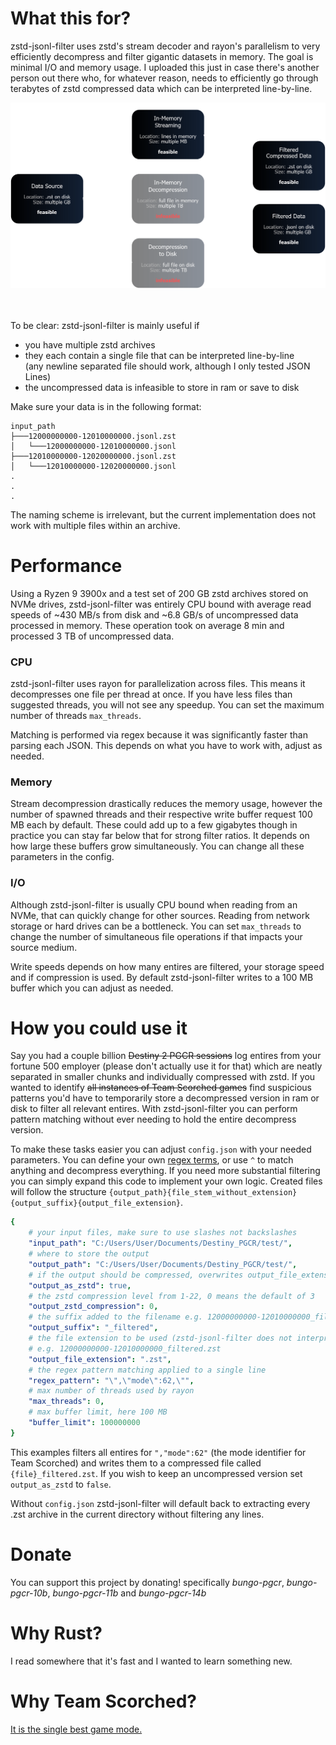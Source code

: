 # What this for?

zstd-jsonl-filter uses zstd's stream decoder and rayon's parallelism to very efficiently decompress and filter gigantic datasets in memory. The goal is minimal I/O and memory usage. I uploaded this just in case there's another person out there who, for whatever reason, needs to efficiently go through terabytes of zstd compressed data which can be interpreted line-by-line.

<img src=".\assets\explanation.png" width="600"/>

\
\
To be clear: zstd-jsonl-filter is mainly useful if

- you have multiple zstd archives
- they each contain a single file that can be interpreted line-by-line\
(any newline separated file should work, although I only tested JSON Lines)
- the uncompressed data is infeasible to store in ram or save to disk

Make sure your data is in the following format:

```
input_path
├───12000000000-12010000000.jsonl.zst
│   └───12000000000-12010000000.jsonl
├───12010000000-12020000000.jsonl.zst
│   └───12010000000-12020000000.jsonl
.
.
.
```


The naming scheme is irrelevant, but the current implementation does not work with multiple files within an archive.

# Performance

Using a Ryzen 9 3900x and a test set of 200 GB zstd archives stored on NVMe drives, zstd-jsonl-filter was entirely CPU bound with average read speeds of ~430 MB/s from disk and ~6.8 GB/s of uncompressed data processed in memory. These operation took on average 8 min and processed 3 TB of uncompressed data.

### CPU

zstd-jsonl-filter uses rayon for parallelization across files. This means it decompresses one file per thread at once. If you have less files than suggested threads, you will not see any speedup. You can set the maximum number of threads ``max_threads``.

Matching is performed via regex because it was significantly faster than parsing each JSON. This depends on what you have to work with, adjust as needed.

### Memory

Stream decompression drastically reduces the memory usage, however the number of spawned threads and their respective write buffer request 100 MB each by default. These could add up to a few gigabytes though in practice you can stay far below that for strong filter ratios. It depends on how large these buffers grow simultaneously. You can change all these parameters in the config.

### I/O

Although zstd-jsonl-filter is usually CPU bound when reading from an NVMe, that can quickly change for other sources. Reading from network storage or hard drives can be a bottleneck. You can set ``max_threads`` to change the number of simultaneous file operations if that impacts your source medium.

Write speeds depends on how many entires are filtered, your storage speed and if compression is used.
By default zstd-jsonl-filter writes to a 100 MB buffer which you can adjust as needed.

# How you could use it

Say you had a couple billion ~~Destiny 2 PGCR sessions~~ log entires from your fortune 500 employer (please don't actually use it for that) which are neatly separated in smaller chunks and individually compressed with zstd. If you wanted to identify  ~~all instances of Team Scorched games~~ find suspicious patterns you'd have to temporarily store a decompressed version in ram or disk to filter all relevant entires. With zstd-jsonl-filter you can perform pattern matching without ever needing to hold the entire decompress version.

To make these tasks easier you can adjust ``config.json`` with your needed parameters. You can define your own [regex terms](https://regex101.com/), or use ``^`` to match anything and decompress everything. If you need more substantial filtering you can simply expand this code to implement your own logic. Created files will follow the structure ``{output_path}{file_stem_without_extension}{output_suffix}{output_file_extension}``.
```yaml
{
    # your input files, make sure to use slashes not backslashes
    "input_path": "C:/Users/User/Documents/Destiny_PGCR/test/",
    # where to store the output
    "output_path": "C:/Users/User/Documents/Destiny_PGCR/test/",
    # if the output should be compressed, overwrites output_file_extension when set to true
    "output_as_zstd": true,
    # the zstd compression level from 1-22, 0 means the default of 3
    "output_zstd_compression": 0,
    # the suffix added to the filename e.g. 12000000000-12010000000_filtered
    "output_suffix": "_filtered",
    # the file extension to be used (zstd-jsonl-filter does not interpret of convert files!)
    # e.g. 12000000000-12010000000_filtered.zst
    "output_file_extension": ".zst",
    # the regex pattern matching applied to a single line
    "regex_pattern": "\",\"mode\":62,\"",
    # max number of threads used by rayon
    "max_threads": 0,
    # max buffer limit, here 100 MB
    "buffer_limit": 100000000
}
```
This examples filters all entires for ``","mode":62"`` (the mode identifier for Team Scorched) and writes them to a compressed file called ``{file}_filtered.zst``. If you wish to keep an uncompressed version set ``output_as_zstd`` to ``false``.

Without ``config.json`` zstd-jsonl-filter will default back to extracting every .zst archive in the current directory without filtering any lines.

# Donate

You can support this project by donating! specifically *bungo-pgcr*, *bungo-pgcr-10b*, *bungo-pgcr-11b* and *bungo-pgcr-14b*

# Why Rust?

I read somewhere that it's fast and I wanted to learn something new.

# Why Team Scorched?

[It is the single best game mode.](https://docs.google.com/document/d/1064ABA7NWypUyMI50-fxj2dT97gUU-Lvvdj5cwIrP0Q/)
